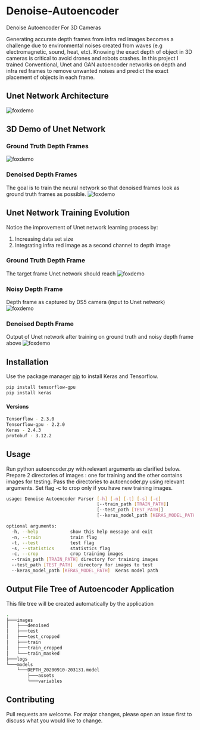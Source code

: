 # Denoise-Autoencoder
Denoise Autoencoder For 3D Cameras

Generating accurate depth frames from infra red images becomes a challenge due to environmental noises created from waves (e.g electromagnetic, sound, heat, etc).
Knowing the exact depth of object in 3D cameras is critical to avoid drones and robots crashes.
In this project I trained Conventional, Unet and GAN autoencoder networks on depth and infra red frames to remove unwanted noises and predict the exact placement of objects in each frame.


## Unet Network Architecture

![foxdemo](https://github.com/nohayassin/RealSense-ML/blob/master/images/u-net-architecture.png)




## 3D Demo of Unet Network

### Ground Truth Depth Frames

![foxdemo](https://github.com/nohayassin/RealSense-ML/blob/master/GAN/3D%20pure-%20100%20epochs%20-%20strides%20200%20-%20erosion%202%20-%20Binary%20-%20NO%20IR.gif)

### Denoised Depth Frames
The goal is to train the neural network so that denoised frames look as ground truth frames as possible.
![foxdemo](https://github.com/nohayassin/RealSense-ML/blob/master/GAN/3D%20denoised-%20100%20epochs%20-%20strides%20200%20-%20erosion%202%20-%20Binary%20-%20NO%20IR.gif)


## Unet Network Training Evolution 
Notice the improvement of Unet network learning process by:
1. Increasing data set size 
2. Integrating infra red image as a second channel to depth image

### Ground Truth Depth Frame
The target frame Unet network should reach
![foxdemo](https://github.com/nohayassin/RealSense-ML/blob/master/images/GT-3D.PNG)

### Noisy Depth Frame
Depth frame as captured by DS5 camera (input to Unet network)
![foxdemo](https://github.com/nohayassin/RealSense-ML/blob/master/images/noisy-3D.PNG)

### Denoised Depth Frame
Output of Unet network after training on ground truth and noisy depth frame above
![foxdemo](https://github.com/nohayassin/RealSense-ML/blob/master/images/Unet%20Evolution.gif)


## Installation

Use the package manager [pip](https://pip.pypa.io/en/stable/) to install Keras and Tensorflow.

```bash
pip install tensorflow-gpu
pip install keras
```
#### Versions
```bash
Tensorflow - 2.3.0 
Tensorflow-gpu - 2.2.0
Keras - 2.4.3
protobuf - 3.12.2
```

## Usage

Run python autoencoder.py with relevant arguments as clarified below.
Prepare 2 directories of images : one for training and the other contains images for testing. Pass the directories to autoencoder.py using relevant arguments.
Set flag -c to crop only if you have new training images.

```bash
usage: Denoise Autoencoder Parser [-h] [-n] [-t] [-s] [-c]
                                  [--train_path [TRAIN_PATH]]
                                  [--test_path [TEST_PATH]]
                                  [--keras_model_path [KERAS_MODEL_PATH]]

optional arguments:
  -h, --help            show this help message and exit
  -n, --train           train flag
  -t, --test            test flag
  -s, --statistics      statistics flag
  -c, --crop            crop training images
  --train_path [TRAIN_PATH] directory for training images
  --test_path [TEST_PATH]  directory for images to test
  --keras_model_path [KERAS_MODEL_PATH]  Keras model path
```                    

## Output File Tree of Autoencoder Application 
This file tree will be created automatically by the application
```bash
.
├───images
│   ├───denoised
│   ├───test
│   ├───test_cropped
│   ├───train
│   ├───train_cropped
│   └───train_masked
├───logs
└───models
    └───DEPTH_20200910-203131.model
        ├───assets
        └───variables
```



## Contributing
Pull requests are welcome. For major changes, please open an issue first to discuss what you would like to change.
